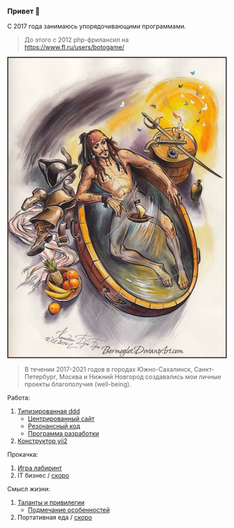 ### Привет 👋

С 2017 года занимаюсь упорядочивающими программами. 

> До этого с 2012 php-фрилансил на https://www.fl.ru/users/botogame/

![](./caribe.jpg)

> В течении 2017-2021 годов в городах Южно-Сахалинск, Санкт-Петербург, Москва и Нижний Новгород создавались мои личные проекты благополучия (well-being).

Работа:
1. <a href="https://github.com/dominic-of-russia/code.well-being">Типизированная ddd</a>
   - <a href="https://github.com/dominic-of-russia/code.well-being/blob/main/Прототипы/Центрированный%20сайт">Центрированный сайт</a>
   - <a href="https://github.com/dominic-of-russia/code.well-being/blob/main/Прототипы/Резонансный%20код">Резонансный код</a>
   - <a href="https://github.com/dominic-of-russia/code.well-being/blob/main/Прототипы/Внешний%20вид%20программы">Программа разработки</a>
2. <a href="https://github.com/dominic-of-russia/yii2.well-being">Конструктор yii2</a>

Прокачка:
1. <a href="https://github.com/dominic-of-russia/game.well-being">Игра лабиринт</a>
2. IT бизнес / <a href="https://github.com/dominic-of-russia/investing.well-being/">скоро</a>

Смысл жизни:
1. <a href="https://github.com/dominic-of-russia/cradle.well-being">Таланты и привилегии</a>
   - <a href="https://github.com/dominic-of-russia/cradle.well-being/blob/main/Размышления">Подмечание особенностей</a>
2. Портативная еда / <a href="https://github.com/dominic-of-russia/requirement.well-being">скоро</a>
